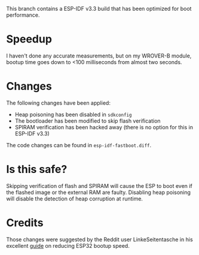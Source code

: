 This branch contains a ESP-IDF v3.3 build that has been optimized for boot performance.

# Speedup

I haven't done any accurate measurements, but on my WROVER-B module, bootup time goes
down to <100 milliseconds from almost two seconds.

# Changes

The following changes have been applied:

* Heap poisoning has been disabled in `sdkconfig`
* The bootloader has been modified to skip flash verification
* SPIRAM verification has been hacked away (there is no option for this in ESP-IDF v3.3)

The code changes can be found in `esp-idf-fastboot.diff`.

# Is this safe?

Skipping verification of flash and SPIRAM will cause the ESP to boot even if the flashed
image or the external RAM are faulty. Disabling heap poisoning will disable the detection
of heap corruption at runtime.

# Credits

Those changes were suggested by the Reddit user LinkeSeitentasche in his excellent
[guide](https://www.reddit.com/r/esp32/comments/fnj51a/a_guide_to_improving_esp32_boot_speed/)
on reducing ESP32 bootup speed.
